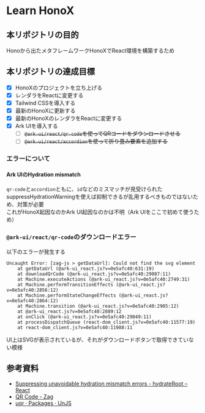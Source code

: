 # Learn HonoX

## 本リポジトリの目的
Honoから出たメタフレームワークHonoXでReact環境を構築するため

## 本リポジトリの達成目標
- [x] HonoXのプロジェクトを立ち上げる
- [x] レンダラをReactに変更する
- [x] Tailwind CSSを導入する
- [x] 最新のHonoXに更新する
- [x] 最新のHonoXのレンダラをReactに変更する
- [x] Ark UIを導入する
  - [ ] ~~`@ark-ui/react/qr-code`を使ってQRコードをダウンロードさせる~~
  - [ ] ~~`@ark-ui/react/accordion`を使って折り畳み要素を追加する~~

### エラーについて
#### Ark UIのHydration mismatch
`qr-code`と`accordion`ともに、`id`などのミスマッチが見受けられた  
suppressHydrationWarningを使えば抑制できるが乱用するべきものではないため、対策が必要  
これがHonoX起因なのかArk UI起因なのかは不明（Ark UIをここで初めて使うため）

### `@ark-ui/react/qr-code`のダウンロードエラー
以下のエラーが発生する

```
Uncaught Error: [zag-js > getDataUrl]: Could not find the svg element
    at getDataUrl (@ark-ui_react.js?v=0e5afc40:631:19)
    at downloadQrCode (@ark-ui_react.js?v=0e5afc40:29087:11)
    at Machine.executeActions (@ark-ui_react.js?v=0e5afc40:2749:31)
    at Machine.performTransitionEffects (@ark-ui_react.js?v=0e5afc40:2856:12)
    at Machine.performStateChangeEffects (@ark-ui_react.js?v=0e5afc40:2864:12)
    at Machine.transition (@ark-ui_react.js?v=0e5afc40:2905:12)
    at @ark-ui_react.js?v=0e5afc40:2889:12
    at onClick (@ark-ui_react.js?v=0e5afc40:29049:11)
    at processDispatchQueue (react-dom_client.js?v=0e5afc40:11577:19)
    at react-dom_client.js?v=0e5afc40:11988:11
```

UI上はSVGが表示されているが、それがダウンロードボタンで取得できていない模様

## 参考資料
- [Suppressing unavoidable hydration mismatch errors - hydrateRoot – React](https://react.dev/reference/react-dom/client/hydrateRoot#suppressing-unavoidable-hydration-mismatch-errors)
- [QR Code - Zag](https://zagjs.com/components/react/qr-code)
- [uqr · Packages · UnJS](https://unjs.io/packages/uqr)
